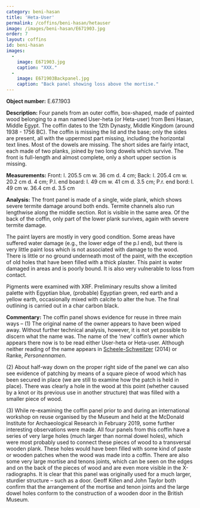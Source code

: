 ```yaml
---
category: beni-hasan
title: 'Heta-User'
permalink: /coffins/beni-hasan/hetauser
image: /images/beni-hasan/E671903.jpg
order: 7
layout: coffins
id: beni-hasan
images:
  -
    image: E671903.jpg
    caption: "XXX."
  -
    image: E671903Backpanel.jpg
    caption: "Back panel showing loss above the mortise."
---
```


**Object number:** E.67.1903

**Description:** Four panels from an outer coffin, box-shaped, made of painted wood belonging to a man named User-heta (or Heta-user) from Beni Hasan, Middle Egypt. The coffin dates to the 12th Dynasty, Middle Kingdom (around 1938 - 1756 BC). The coffin is missing the lid and the base; only the sides are present, all with the uppermost part missing, including the horizontal text lines. Most of the dowels are missing. The short sides are fairly intact, each made of two planks, joined by two long dowels which survive. The front is full-length and almost complete, only a short upper section is missing. 

**Measurements:** Front: l. 205.5 cm w. 36 cm d. 4 cm; Back: l. 205.4 cm w. 20.2 cm d. 4 cm; P.l. end board: l. 49 cm w. 41 cm d. 3.5 cm; P.r. end bord: l. 49 cm w. 36.4 cm d. 3.5 cm 

**Analysis:** The front panel is made of a single, wide plank, which shows severe termite damage around both ends. Termite channels also run lengthwise along the middle section. Rot is visible in the same area. Of the back of the coffin, only part of the lower plank survives, again with severe termite damage.  

The paint layers are mostly in very good condition.  Some areas have suffered water damage (e.g., the lower edge of the p.l end), but there is very little paint loss which is not associated with damage to the wood.  There is little or no ground underneath most of the paint, with the exception of old holes that have been filled with a thick plaster. This paint is water damaged in areas and is poorly bound. It is also very vulnerable to loss from contact.

Pigments were examined with XRF. Preliminary results show a limited palette with Egyptian blue, (probable) Egyptian green, red earth and a yellow earth, occasionally mixed with calcite to alter the hue. The final outlining is carried out in a char carbon black. 

**Commentary:** 
The coffin panel shows evidence for reuse in three main ways –
(1)	The original name of the owner appears to have been wiped away. Without further technical analysis, however, it is not yet possible to discern what the name was. The name of the ‘new’ coffin’s owner which appears there now is to be read either User-heta or Heta-user.  Although neither reading of the name appears in [Scheele-Schweitzer](https://pnm.uni-mainz.de/1/names?name=wsr&translation=&match=inexact&match-region=attested&place=&match-date=strictly&period=&gender=any&ranke=&form_type=&sem_type=) (2014) or Ranke, *Personennamen*.

(2)	About half-way down on the proper right side of the panel we can also see evidence of patching by means of a square piece of wood which has been secured in place (we are still to examine how the patch is held in place). There was clearly a hole in the wood at this point (whether caused by a knot or its previous use in another structure) that was filled with a smaller piece of wood. 

(3)	While re-examining the coffin panel prior to and during an international workshop on reuse organised by the Museum and held at the McDonald Institute for Archaeological Research in February 2019, some further interesting observations were made. All four panels from this coffin have a series of very large holes (much larger than normal dowel holes), which were most probably used to connect these pieces of wood to a transversal wooden plank. These holes would have been filled with some kind of paste or wooden patches when the wood was made into a coffin. There are also some very large mortise and tenons joints, which can be seen on the edges and on the back of the pieces of wood and are even more visible in the X-radiographs. It is clear that this panel was originally used for a much larger, sturdier structure – such as a door. Geoff Killen and John Taylor both confirm that the arrangement of the mortise and tenon joints and the large dowel holes conform to the construction of a wooden door in the British Museum.



